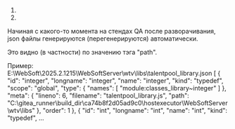 1.



2.
Начиная с какого-то момента на стендах QA после разворачивания, json файлы генерируются (перегенерируются) автоматически.

Это видно (в частности) по значению тэга "path".

Пример:
E:\WebSoft\2025.2.1215\WebSoftServer\wtv\libs\talentpool_library.json
[
  {
    "id": "integer",
    "longname": "integer",
    "name": "integer",
    "kind": "typedef",
    "scope": "global",
    "type": {
      "names": [
        "module:classes_library~integer"
      ]
    },
    "meta": {
      "lineno": 6,
      "filename": "talentpool_library.js",
      "path": "C:\\gitea_runner\\build_dir\\ca74b8f2d05ad9c0\\hostexecutor\\WebSoftServer\\wtv\\libs"
    },
    "order": 1
  },
  {
    "id": "int",
    "longname": "int",
    "name": "int",
    "kind": "typedef",
    ...